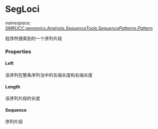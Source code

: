 ﻿# SegLoci
_namespace: [SMRUCC.genomics.Analysis.SequenceTools.SequencePatterns.Pattern](./index.md)_

程序所搜索到的一个序列片段




### Properties

#### Left
该序列在整条序列当中的左端长度和右端长度
#### Length
该序列片段的长度
#### Sequence
序列片段
